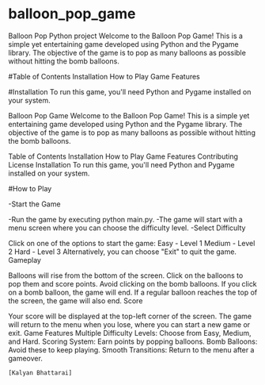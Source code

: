 # balloon_pop_game
Balloon Pop Python project
Welcome to the Balloon Pop Game! This is a simple yet entertaining game developed using Python and the Pygame library. The objective of the game is to pop as many balloons as possible without hitting the bomb balloons.

#Table of Contents
Installation
How to Play
Game Features


#Installation
To run this game, you'll need Python and Pygame installed on your system.

Balloon Pop Game
Welcome to the Balloon Pop Game! This is a simple yet entertaining game developed using Python and the Pygame library. The objective of the game is to pop as many balloons as possible without hitting the bomb balloons.

Table of Contents
Installation
How to Play
Game Features
Contributing
License
Installation
To run this game, you'll need Python and Pygame installed on your system.

#How to Play

-Start the Game

-Run the game by executing python main.py.
-The game will start with a menu screen where you can choose the difficulty level.
-Select Difficulty

Click on one of the options to start the game:
Easy - Level 1
Medium - Level 2
Hard - Level 3
Alternatively, you can choose "Exit" to quit the game.
Gameplay

Balloons will rise from the bottom of the screen.
Click on the balloons to pop them and score points.
Avoid clicking on the bomb balloons. If you click on a bomb balloon, the game will end.
If a regular balloon reaches the top of the screen, the game will also end.
Score

Your score will be displayed at the top-left corner of the screen.
The game will return to the menu when you lose, where you can start a new game or exit.
Game Features
Multiple Difficulty Levels: Choose from Easy, Medium, and Hard.
Scoring System: Earn points by popping balloons.
Bomb Balloons: Avoid these to keep playing.
Smooth Transitions: Return to the menu after a gameover.


`[Kalyan Bhattarai]`
